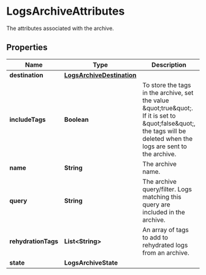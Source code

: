 

# LogsArchiveAttributes

The attributes associated with the archive.

## Properties

Name | Type | Description | Notes
------------ | ------------- | ------------- | -------------
**destination** | [**LogsArchiveDestination**](LogsArchiveDestination.md) |  | 
**includeTags** | **Boolean** | To store the tags in the archive, set the value \&quot;true\&quot;. If it is set to \&quot;false\&quot;, the tags will be deleted when the logs are sent to the archive. |  [optional]
**name** | **String** | The archive name. | 
**query** | **String** | The archive query/filter. Logs matching this query are included in the archive. | 
**rehydrationTags** | **List&lt;String&gt;** | An array of tags to add to rehydrated logs from an archive. |  [optional]
**state** | **LogsArchiveState** |  |  [optional]



